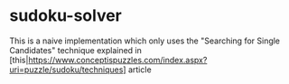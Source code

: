 # sudoku-solver
This is a naive implementation which only uses the "Searching for Single Candidates" technique explained in [this|https://www.conceptispuzzles.com/index.aspx?uri=puzzle/sudoku/techniques] article
